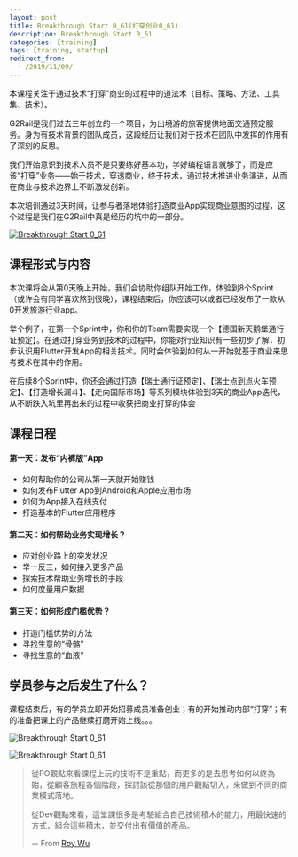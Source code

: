 ```yaml
---
layout: post
title: Breakthrough Start 0_61(打穿创业0_61)
description: Breakthrough Start 0_61
categories: [training]
tags: [training, startup]
redirect_from:
  - /2019/11/09/
---
```



本课程关注于通过技术“打穿”商业的过程中的道法术（目标、策略、方法、工具集、技术）。

G2Rail是我们过去三年创立的一个项目，为出境游的旅客提供地面交通预定服务。身为有技术背景的团队成员，这段经历让我们对于技术在团队中发挥的作用有了深刻的反思。

我们开始意识到技术人员不是只要练好基本功，学好编程语言就够了，而是应该“打穿”业务——始于技术，穿透商业，终于技术，通过技术推进业务演进，从而在商业与技术边界上不断激发创新。

本次培训通过3天时间，让参与者落地体验打造商业App实现商业意图的过程，这个过程是我们在G2Rail中真是经历的坑中的一部分。

[![Breakthrough Start 0_61](http://sh.iqinwen.com/image/bts_0_61/video-img.png)](https://youtu.be/30FRLzGYjYM)

## 课程形式与内容

本次课将会从第0天晚上开始，我们会协助你组队开始工作，体验到8个Sprint（或许会有同学喜欢熬到很晚），课程结束后，你应该可以或者已经发布了一款从0开发旅游行业app。

举个例子，在第一个Sprint中，你和你的Team需要实现一个【德国新天鹅堡通行证预定】。在通过打穿业务到技术的过程中，你能对行业知识有一些初步了解，初步认识用Flutter开发App的相关技术。同时会体验到如何从一开始就基于商业来思考技术在其中的作用。

在后续8个Sprint中，你还会通过打造【瑞士通行证预定】、【瑞士点到点火车预定】、【打造增长漏斗】、【走向国际市场】等系列模块体验到3天的商业App迭代，从不断跌入坑里再出来的过程中收获把商业打穿的体会

## 课程日程

#### 第一天：发布“内裤版”App

- 如何帮助你的公司从第一天就开始赚钱
- 如何发布Flutter App到Android和Apple应用市场
- 如何为App接入在线支付
- 打造基本的Flutter应用程序

#### 第二天：如何帮助业务实现增长？

- 应对创业路上的突发状况
- 举一反三，如何接入更多产品
- 探索技术帮助业务增长的手段
- 如何度量用户数据

#### 第三天：如何形成门槛优势？

- 打造门槛优势的方法
- 寻找生意的“骨骼”
- 寻找生意的“血液”

## 学员参与之后发生了什么？

课程结束后，有的学员立即开始招募成员准备创业；有的开始推动内部“打穿”；有的准备把课上的产品继续打磨开始上线。。。

![Breakthrough Start 0_61](http://sh.iqinwen.com/image/bts_0_61/shengyupian.jpeg)

![Breakthrough Start 0_61](http://sh.iqinwen.com/image/bts_0_61/neil.jpeg)


> 從PO觀點來看課程上玩的技術不是重點，而更多的是去思考如何以終為始，從顧客旅程各個階段，探討該從那個的用戶觀點切入，來做到不同的商業模式落地。
> 
> 從Dev觀點來看，這堂課很多是考驗組合自己技術積木的能力，用最快速的方式，組合這些積木，並交付出有價值的產品。
> 
> -- From [Roy Wu](https://medium.com/@roywu_71349/%E9%AB%94%E9%A9%97%E5%89%B5%E6%A5%AD%E5%8F%AA%E9%9C%80%E8%A6%81%E7%9F%AD%E7%9F%AD%E4%B8%89%E5%A4%A9-app%E5%89%B5%E6%A5%AD%E5%BE%9E0%E5%88%B061-5c9dc51a49c1)